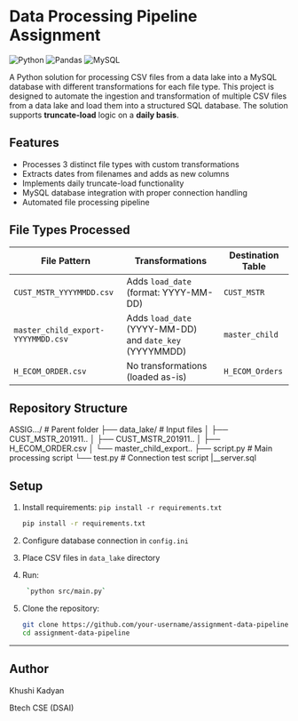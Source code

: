 # Data Processing Pipeline Assignment

![Python](https://img.shields.io/badge/Python-3.8%2B-blue)
![Pandas](https://img.shields.io/badge/Pandas-1.3%2B-orange)
![MySQL](https://img.shields.io/badge/MySQL-8.0%2B-blue)

A Python solution for processing CSV files from a data lake into a MySQL database with different transformations for each file type.
This project is designed to automate the ingestion and transformation of multiple CSV files from a data lake and load them into a structured SQL database. The solution supports **truncate-load** logic on a **daily basis**.

## Features

- Processes 3 distinct file types with custom transformations
- Extracts dates from filenames and adds as new columns
- Implements daily truncate-load functionality
- MySQL database integration with proper connection handling
- Automated file processing pipeline

## File Types Processed

| File Pattern | Transformations | Destination Table |
|-------------|----------------|------------------|
| `CUST_MSTR_YYYYMMDD.csv` | Adds `load_date` (format: YYYY-MM-DD) | `CUST_MSTR` |
| `master_child_export-YYYYMMDD.csv` | Adds `load_date` (YYYY-MM-DD) and `date_key` (YYYYMMDD) | `master_child` |
| `H_ECOM_ORDER.csv` | No transformations (loaded as-is) | `H_ECOM_Orders` |

## Repository Structure
ASSIG.../          # Parent folder
├── data_lake/     # Input files
│   ├── CUST_MSTR_201911..
│   ├── CUST_MSTR_201911..
│   ├── H_ECOM_ORDER.csv
│   └── master_child_export..
├── script.py      # Main processing script
└── test.py        # Connection test script
|__server.sql

## Setup
1. Install requirements: `pip install -r requirements.txt`
   ```bash
   pip install -r requirements.txt
   ```
3. Configure database connection in `config.ini`
4. Place CSV files in `data_lake` directory
5. Run:
   ```bash
    `python src/main.py`
   ```

6. Clone the repository:
   ```bash
   git clone https://github.com/your-username/assignment-data-pipeline.git
   cd assignment-data-pipeline
   ```
---
## Author
Khushi Kadyan

Btech CSE (DSAI)
